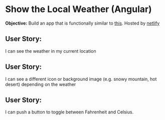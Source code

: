 # Show the Local Weather (Angular) 

**Objective:** Build an app that is functionally similar to [this](http://codepen.io/FreeCodeCamp/full/bELRjV). Hosted by [netlify](https://www.netlify.com/)

## User Story:
I can see the weather in my current location

## User Story:
I can see a different icon or background image (e.g. snowy mountain, hot desert) 
depending on the weather

## User Story:
I can push a button to toggle between Fahrenheit and Celsius. 
